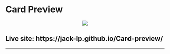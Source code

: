 # Card Preview

<p align="center">
 <img src="https://i.imgur.com/8pPT8As.png" />
</p>

<h2>Live site: https://jack-lp.github.io/Card-preview/</h2>

---
